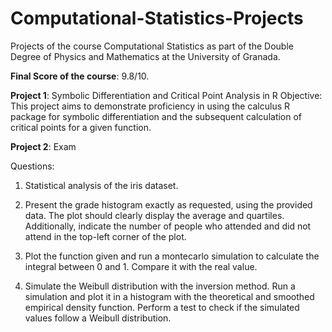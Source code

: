 # Computational-Statistics-Projects
Projects of the course Computational Statistics as part of the Double Degree of Physics and Mathematics at the University of Granada.

**Final Score of the course**: 9.8/10.

**Project 1**: Symbolic Differentiation and Critical Point Analysis in R
Objective: This project aims to demonstrate proficiency in using the calculus R package for symbolic differentiation and the subsequent calculation of critical points for a given function.

**Project 2**: Exam

Questions: 
  1. Statistical analysis of the iris dataset.
    
  2. Present the grade histogram exactly as requested, using the provided data. The plot should clearly display the average and quartiles. Additionally, indicate the number of people who attended and did not attend in the top-left corner of the plot.
     
  3. Plot the function given and run a montecarlo simulation to calculate the integral between 0 and 1. Compare it with the real value.

  4. Simulate the Weibull distribution with the inversion method. Run a simulation and plot it in a histogram with the theoretical and smoothed empirical density function. Perform a test to check if the simulated values follow a Weibull distribution. 
